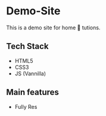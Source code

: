 # Demo-Site
This is a demo site for home 🏡 tutions.

## Tech Stack 

- HTML5
- CSS3
- JS (Vannilla)

## Main features 

- Fully Res

